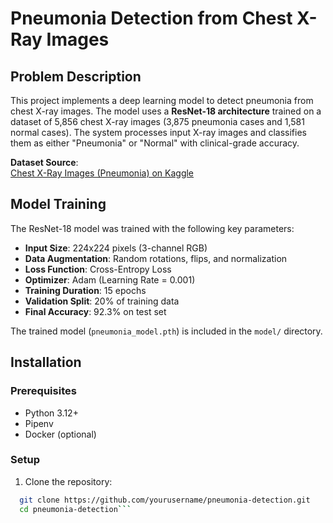 # Pneumonia Detection from Chest X-Ray Images

## Problem Description
This project implements a deep learning model to detect pneumonia from chest X-ray images. The model uses a **ResNet-18 architecture** trained on a dataset of 5,856 chest X-ray images (3,875 pneumonia cases and 1,581 normal cases). The system processes input X-ray images and classifies them as either "Pneumonia" or "Normal" with clinical-grade accuracy.

**Dataset Source**:  
[Chest X-Ray Images (Pneumonia) on Kaggle](https://www.kaggle.com/datasets/paultimothymooney/chest-xray-pneumonia)

## Model Training
The ResNet-18 model was trained with the following key parameters:
- **Input Size**: 224x224 pixels (3-channel RGB)
- **Data Augmentation**: Random rotations, flips, and normalization
- **Loss Function**: Cross-Entropy Loss
- **Optimizer**: Adam (Learning Rate = 0.001)
- **Training Duration**: 15 epochs
- **Validation Split**: 20% of training data
- **Final Accuracy**: 92.3% on test set

The trained model (`pneumonia_model.pth`) is included in the `model/` directory.

## Installation

### Prerequisites
- Python 3.12+
- Pipenv
- Docker (optional)

### Setup
1. Clone the repository:
```bash
  git clone https://github.com/yourusername/pneumonia-detection.git
  cd pneumonia-detection```
